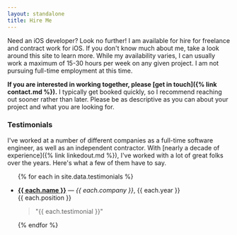 ```yaml
---
layout: standalone
title: Hire Me
---
```


Need an iOS developer? Look no further! I am available for hire for freelance and contract work for iOS. If you don't know much about me, take a look around this site to learn more. While my availability varies, I can usually work a maximum of 15-30 hours per week on any given project. I am not pursuing full-time employment at this time.

**If you are interested in working together, please [get in touch]({% link contact.md %}).** I typically get booked quickly, so I recommend reaching out sooner rather than later. Please be as descriptive as you can about your project and what you are looking for.

### Testimonials

I've worked at a number of different companies as a full-time software engineer, as well as an independent contractor. With [nearly a decade of experience]({% link linkedout.md %}), I've worked with a lot of great folks over the years. Here's what a few of them have to say.

<ul class="list-unstyled">
{% for each in site.data.testimonials %}
    <li>
        <p>
            <i class="bi bi-star-fill text-secondary"></i>
            <b><a href="{{ each.link }}">{{ each.name }}</a></b> &mdash; <i>{{ each.company }}</i>, {{ each.year }}
            <br/>
            <span class="fw-light">{{ each.position }}</span>
        </p>
        <blockquote>"{{ each.testimonial }}"</blockquote>
    </li>
{% endfor %}
</ul>
